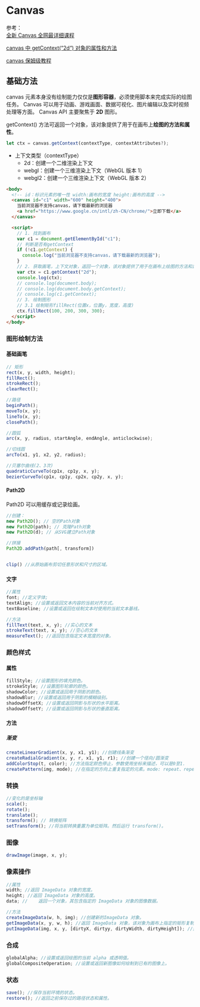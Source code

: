 # Canvas

参考：  
[全新 Canvas 全网最详细课程](https://www.bilibili.com/video/BV1kv4y1D7uS?p=13&vd_source=c85024401ed583635d3f5f2d8f984cbd)

[canvas 中 getContext(“2d“) 对象的属性和方法](https://blog.csdn.net/monparadis/article/details/120760302)

[canvas 保姆级教程](https://juejin.cn/post/7008064185972031524)

## 基础方法

canvas 元素本身没有绘制能力仅仅是**图形容器**，必须使用脚本来完成实际的绘图任务。
Canvas 可以用于动画、游戏画面、数据可视化、图片编辑以及实时视频处理等方面。
Canvas API 主要聚焦于 **2D** 图形。

getContext() 方法可返回一个对象，该对象提供了用于在画布上**绘图的方法和属性**。

```js
let ctx = canvas.getContext(contextType, contextAttributes?);
```

- 上下文类型（contextType）
  - 2d：创建一个二维渲染上下文
  - webgl：创建一个三维渲染上下文（WebGL 版本 1）
  - webgl2：创建一个三维渲染上下文（WebGL 版本 2）

```html
<body>
  <!-- id：标识元素的唯一性 width:画布的宽度 height:画布的高度 -->
  <canvas id="c1" width="600" height="400">
    当前浏览器不支持canvas，请下载最新的浏览器
    <a href="https://www.google.cn/intl/zh-CN/chrome/">立即下载</a>
  </canvas>

  <script>
    // 1. 找到画布
    var c1 = document.getElementById("c1");
    // 判断是否有getContext
    if (!c1.getContext) {
      console.log("当前浏览器不支持canvas，请下载最新的浏览器");
    }
    // 2. 获取画笔，上下文对象，返回一个对象，该对象提供了用于在画布上绘图的方法和属性。
    var ctx = c1.getContext("2d");
    console.log(ctx);
    // console.log(document.body);
    // console.log(document.body.getContext);
    // console.log(c1.getContext);
    // 3. 绘制图形
    // 3.1 绘制矩形fillRect(位置x，位置y，宽度，高度)
    ctx.fillRect(100, 200, 300, 300);
  </script>
</body>
```

### 图形绘制方法

#### 基础画笔

```js
// 矩形
rect(x, y, width, height);
fillRect();
strokeRect();
clearRect();

//路径
beginPath();
moveTo(x, y);
lineTo(x, y);
closePath();

//圆弧
arc(x, y, radius, startAngle, endAngle, anticlockwise);

//切线圆
arcTo(x1, y1, x2, y2, radius);

//贝塞尔曲线(2、3次)
quadraticCurveTo(cp1x, cp1y, x, y);
bezierCurveTo(cp1x, cp1y, cp2x, cp2y, x, y);
```

#### Path2D

Path2D 可以用缓存或记录绘画。

```js
//创建：
new Path2D(); // 空的Path对象
new Path2D(path); // 克隆Path对象
new Path2D(d); // 从SVG建立Path对象

//拼接
Path2D.addPath(path[, transform])


clip() //从原始画布剪切任意形状和尺寸的区域。
```

#### 文字

```js
//属性
font; //定义字体;
textAlign; //设置或返回文本内容的当前对齐方式。
textBaseline; //设置或返回在绘制文本时使用的当前文本基线。

//方法
fillText(text, x, y); //实心的文本
strokeText(text, x, y); //空心的文本
measureText(); //返回包含指定文本宽度的对象。
```

### 颜色样式

#### 属性

```js
fillStyle; //设置图形的填充颜色。
strokeStyle; //设置图形轮廓的颜色。
shadowColor; //设置或返回用于阴影的颜色。
shadowBlur; //设置或返回用于阴影的模糊级别。
shadowOffsetX; //设置或返回阴影与形状的水平距离。
shadowOffsetY; //设置或返回阴影与形状的垂直距离。
```

#### 方法

##### 渐变

```js
createLinearGradient(x, y, x1, y1); //创建线条渐变
createRadialGradient(x, y, r, x1, y1, r1); //创建一个径向/圆渐变
addColorStop(t, color); //方法指定颜色停止，参数使用坐标来描述，可以是0至1.
createPattern(img, mode); //在指定的方向上重复指定的元素。mode: repeat、repeat-x、repeat-y、no-repeat
```

### 转换

```js
//变化的是坐标轴
scale();
rotate();
translate();
transform(); // 转换矩阵
setTransform(); //将当前转换重置为单位矩阵。然后运行 transform()。
```

### 图像

```js
drawImage(image, x, y);
```

### 像素操作

```js
//属性
width; //返回 ImageData 对象的宽度。
height; //返回 ImageData 对象的高度。
data; //	返回一个对象，其包含指定的 ImageData 对象的图像数据。

//方法
createImageData(w, h, img); //创建新的ImageData 对象。
getImageData(x, y, w, h); //返回 ImageData 对象，该对象为画布上指定的矩形复制像素数据。
putImageData(img, x, y, [dirtyX, dirtyy, dirtyWidth, dirtyHeight]); //把图像数据（从指定的 ImageData 对象）放回画布上。
```

### 合成

```js
globalAlpha; //设置或返回绘图的当前 alpha 或透明值。
globalCompositeOperation; //设置或返回新图像如何绘制到已有的图像上。
```

### 状态

```js
save(); //保存当前环境的状态。
restore(); //返回之前保存过的路径状态和属性。
```

